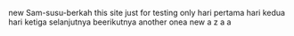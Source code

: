 new Sam-susu-berkah
this site just for testing only
hari pertama 
hari kedua
hari ketiga
selanjutnya
beerikutnya
another onea
new 
a
z
a
a
